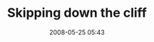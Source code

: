 ---
title: "Skipping down the cliff"
layout: picture
picture: "/assets/camera-roll/2008/2008-05-25-skipping-down-the-cliff/recon-2-083.jpg"
thumbnail: "/assets/camera-roll/2008/2008-05-25-skipping-down-the-cliff/recon-2-083-thumbnail.jpg"
date: 2008-05-25 05:43
tags:
  - Recon 2
  - Bruce Vento Nature Sanctuary
  - Saint Paul
---